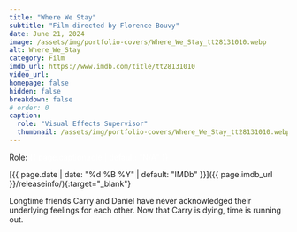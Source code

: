```yaml
---
title: "Where We Stay"
subtitle: "Film directed by Florence Bouvy"
date: June 21, 2024
image: /assets/img/portfolio-covers/Where_We_Stay_tt28131010.webp
alt: Where_We_Stay
category: Film
imdb_url: https://www.imdb.com/title/tt28131010
video_url: 
homepage: false
hidden: false
breakdown: false
# order: 0
caption:
  role: "Visual Effects Supervisor"
  thumbnail: /assets/img/portfolio-covers/Where_We_Stay_tt28131010.webp
---
```

Role: <span style="color:white">{{ page.caption.role | default: "N/A" }}</span>

[{{ page.date | date: "%d %B %Y" | default: "IMDb" }}]({{ page.imdb_url }}/releaseinfo/){:target="_blank"}

Longtime friends Carry and Daniel have never acknowledged their underlying feelings for each other. Now that Carry is dying, time is running out.
